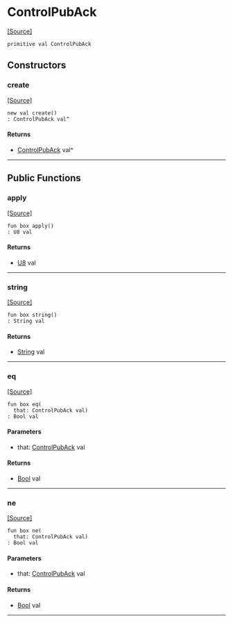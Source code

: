 # ControlPubAck
<span class="source-link">[[Source]](src/mqtt-primitives/controlBytes.md#L-0-5)</span>
```pony
primitive val ControlPubAck
```

## Constructors

### create
<span class="source-link">[[Source]](src/mqtt-primitives/controlBytes.md#L-0-5)</span>


```pony
new val create()
: ControlPubAck val^
```

#### Returns

* [ControlPubAck](mqtt-primitives-ControlPubAck.md) val^

---

## Public Functions

### apply
<span class="source-link">[[Source]](src/mqtt-primitives/controlBytes.md#L-0-5)</span>


```pony
fun box apply()
: U8 val
```

#### Returns

* [U8](builtin-U8.md) val

---

### string
<span class="source-link">[[Source]](src/mqtt-primitives/controlBytes.md#L-0-5)</span>


```pony
fun box string()
: String val
```

#### Returns

* [String](builtin-String.md) val

---

### eq
<span class="source-link">[[Source]](src/mqtt-primitives/controlBytes.md#L-0-5)</span>


```pony
fun box eq(
  that: ControlPubAck val)
: Bool val
```
#### Parameters

*   that: [ControlPubAck](mqtt-primitives-ControlPubAck.md) val

#### Returns

* [Bool](builtin-Bool.md) val

---

### ne
<span class="source-link">[[Source]](src/mqtt-primitives/controlBytes.md#L-0-5)</span>


```pony
fun box ne(
  that: ControlPubAck val)
: Bool val
```
#### Parameters

*   that: [ControlPubAck](mqtt-primitives-ControlPubAck.md) val

#### Returns

* [Bool](builtin-Bool.md) val

---

